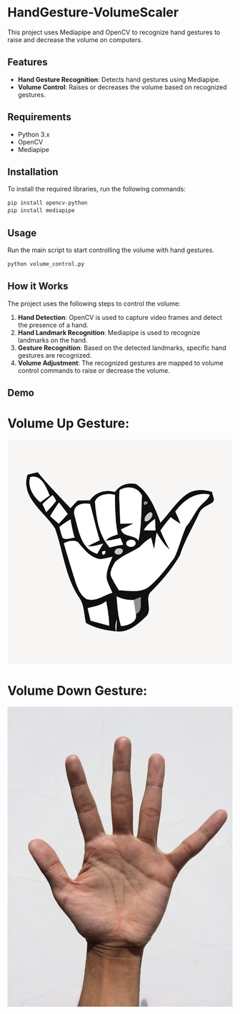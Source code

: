 # HandGesture-VolumeScaler

This project uses Mediapipe and OpenCV to recognize hand gestures to raise and decrease the volume on computers.

## Features

- **Hand Gesture Recognition**: Detects hand gestures using Mediapipe.
- **Volume Control**: Raises or decreases the volume based on recognized gestures.

## Requirements

- Python 3.x
- OpenCV
- Mediapipe

## Installation

To install the required libraries, run the following commands:

```bash
pip install opencv-python
pip install mediapipe
```

## Usage

Run the main script to start controlling the volume with hand gestures.

```bash
python volume_control.py
```

## How it Works

The project uses the following steps to control the volume:

1. **Hand Detection**: OpenCV is used to capture video frames and detect the presence of a hand.
2. **Hand Landmark Recognition**: Mediapipe is used to recognize landmarks on the hand.
3. **Gesture Recognition**: Based on the detected landmarks, specific hand gestures are recognized.
4. **Volume Adjustment**: The recognized gestures are mapped to volume control commands to raise or decrease the volume.

## Demo
# Volume Up Gesture:
![DEMO](https://github.com/Praneshv25/HandGesture-VolumeScaler/blob/b9c901da6554b1350e2ad7dff9986ff8b798e403/Images/Hand%20Gestures%20Shaka%202022%20May%20from%20Rawpixel.webp)
# Volume Down Gesture:
![Demo](https://github.com/Praneshv25/HandGesture-VolumeScaler/blob/915025e1ae0aa8eca61631a8187e775afd514c5c/Images/Hand%20Gestures%20Claw.webp)
